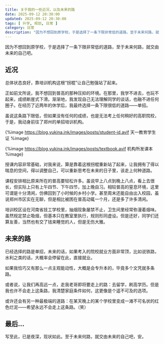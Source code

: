 ```yaml
---
title: 关于我的一些近况，以及未来的路
date: 2025-09-12 20:30:00
updated: 2025-09-12 20:30:00
tags: [ 升学, 规划, 日常 ]
category: 日常
description: "因为不想回到原学校，于是选择了一条下限非常低的道路，至于未来何路，就交由未来的自己吧。"
---
```


因为不想回到原学校，于是选择了一条下限非常低的道路，至于未来何路，就交由未来的自己吧。

## 近况

总体状态良好，靠培训机构这根“拐棍”让自己勉强站了起来。

正如前文所说，我不想回到普高的那种压抑的环境。在那里，我学不进去，也玩不起来，成绩断崖式下滑。渐渐地，我发现自己无法理解同学的谈话，也融不进任何圈子。在经历了近两年的休学后，我最终选择一条下限很低的道路——单招。

虽说这条路下限低，但如果没有任何的成绩，也是无法考上任何稍好的高职院校，于是，我动身前往了郑州的单招培训机构。

{%image https://blog.yukina.ink/images/posts/student-id.avif 天一教育学生证 %image}

{%image https://blog.yukina.ink/images/posts/textbook.avif 机构所发课本 %image}

授课内容非常基础，对我来说，算是靠着这根拐棍重新站了起来，让我拥有了得以喘息的空间，得以调整自己，可以重新思考在未来的日子里，该走上何种道路。

课程安排相比原来所在的普高要轻松许多。虽说早上八点到晚上八点，看上去很长，但实际上只有上午四节、下午四节，加上晚自习。相较普高的窒息环境，这里可谓是十分清闲，仿佛回到了小时候的乡村小学。甚至周末还能自由出入校园，虽说郑州市区实在无聊，但是相比被困在普高动辄一个月，还是多了许多清闲。

培训校区设在河南省技工学校里，抽烟现象屡禁不止，卫生间里经常弥漫着烟味。虽然规定禁止吸烟，但基本只在教室里执行，规则形同虚设。但是还好，同学们还算友善，当然也有交了钱来睡觉的人，但是无伤大雅。

## 未来的路

已经选择的路是单招，未来的话，如果考入的院校就业方面非常顶，比如说铁路，水利之类的话，大概率会停留在此，直接就业。

如果我恰巧又有那么一点主观能动性，大概是会专升本的，毕竟多个文凭就多条路。

或者说，让我们再高远一点，走我老哥即将要走上的路：去留学，刷高学历。但是我也许不会走上这条路，我清楚家庭条件如何，这更像是个遥不可及的选项。

或许还会有另一种最极端的道路：在某天晚上的某个学校里变成一滩不可名状的红色烂泥——希望永远不会走上这条路。（笑）

## 最后...

写至此，已是夜深，现状如此。至于未来何路，就交由未来的自己吧，安。

